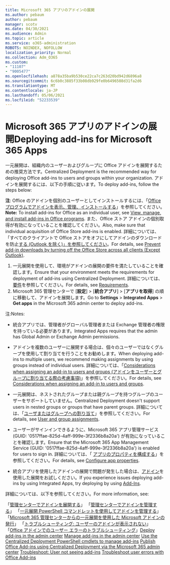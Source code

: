 ```yaml
---
title: Microsoft 365 アプリのアドインの展開
ms.author: pebaum
author: pebaum
manager: scotv
ms.date: 04/30/2021
ms.audience: Admin
ms.topic: article
ms.service: o365-administration
ROBOTS: NOINDEX, NOFOLLOW
localization_priority: Normal
ms.collection: Adm_O365
ms.custom:
- "11107"
- "9005477"
ms.openlocfilehash: a878a35ba9b530ce22ca7c263d20bd942d6896a8
ms.sourcegitcommit: 6c6b0c3885f33b08db929fe0b6496508d31fa2d6
ms.translationtype: MT
ms.contentlocale: ja-JP
ms.lasthandoff: 05/06/2021
ms.locfileid: "52233539"
---
```

# <a name="deploying-add-ins-for-microsoft-365-apps"></a><span data-ttu-id="8a02a-102">Microsoft 365 アプリのアドインの展開</span><span class="sxs-lookup"><span data-stu-id="8a02a-102">Deploying add-ins for Microsoft 365 Apps</span></span>

<span data-ttu-id="8a02a-103">一元展開は、組織内のユーザーおよびグループに Office アドインを展開するための推奨方法です。</span><span class="sxs-lookup"><span data-stu-id="8a02a-103">Centralized Deployment is the recommended way for deploying Office add-ins to users and groups within your organization.</span></span> <span data-ttu-id="8a02a-104">アドインを展開するには、以下の手順に従います。</span><span class="sxs-lookup"><span data-stu-id="8a02a-104">To deploy add-ins, follow the steps below:</span></span>

<span data-ttu-id="8a02a-105">**注**: Office のアドインを個別のユーザーとしてインストールするには、「[Office プログラムでアドインを表示、管理、インストールする](https://support.microsoft.com/topic/view-manage-and-install-add-ins-in-office-programs-16278816-1948-4028-91e5-76dca5380f8d)」を参照してください。</span><span class="sxs-lookup"><span data-stu-id="8a02a-105">**Note:** To install add-ins for Office as an individual user, see [View, manage, and install add-ins in Office programs](https://support.microsoft.com/topic/view-manage-and-install-add-ins-in-office-programs-16278816-1948-4028-91e5-76dca5380f8d).</span></span> <span data-ttu-id="8a02a-106">また、Office ストア アドインの個別取得が有効になっていることを確認してください。</span><span class="sxs-lookup"><span data-stu-id="8a02a-106">Also, make sure that individual acquisition of Office Store add-ins is enabled.</span></span> <span data-ttu-id="8a02a-107">詳細については、「すべてのクライアントで Office ストアをオフにしてアドインのダウンロードを防止[する (Outlook を除く)」を参照してください](https://docs.microsoft.com/microsoft-365/admin/manage/manage-addins-in-the-admin-center?view=o365-worldwide#prevent-add-in-downloads-by-turning-off-the-office-store-across-all-clients-except-outlook)。</span><span class="sxs-lookup"><span data-stu-id="8a02a-107">For details, see [Prevent add-in downloads by turning off the Office Store across all clients (Except Outlook)](https://docs.microsoft.com/microsoft-365/admin/manage/manage-addins-in-the-admin-center?view=o365-worldwide#prevent-add-in-downloads-by-turning-off-the-office-store-across-all-clients-except-outlook).</span></span>

1. <span data-ttu-id="8a02a-108">一元展開を使用して、環境がアドインの展開の要件を満たしていることを確認します。</span><span class="sxs-lookup"><span data-stu-id="8a02a-108">Ensure that your environment meets the requirements for deployment of add-ins using Centralized Deployment.</span></span> <span data-ttu-id="8a02a-109">詳細については、[要件](https://docs.microsoft.com/microsoft-365/admin/manage/centralized-deployment-of-add-ins?#requirements)を参照してください。</span><span class="sxs-lookup"><span data-stu-id="8a02a-109">For details, see [Requirements](https://docs.microsoft.com/microsoft-365/admin/manage/centralized-deployment-of-add-ins?#requirements).</span></span>
2. <span data-ttu-id="8a02a-110">Microsoft 365 管理センターで [**設定**]  >  [**統合アプリ**]  >  [**アプリを取得**] の順に移動して、アドインを展開します。</span><span class="sxs-lookup"><span data-stu-id="8a02a-110">Go to **Settings** > **Integrated Apps** > **Get apps** in the Microsoft 365 admin center to deploy add-ins.</span></span> 

<span data-ttu-id="8a02a-111">注:</span><span class="sxs-lookup"><span data-stu-id="8a02a-111">Notes:</span></span> 

- <span data-ttu-id="8a02a-112">統合アプリでは、管理者がグローバル管理者または Exchange 管理者の権限を持っている必要があります。</span><span class="sxs-lookup"><span data-stu-id="8a02a-112">Integrated Apps requires that the admin has Global Admin or Exchange Admin permissions.</span></span>

- <span data-ttu-id="8a02a-113">アドインを複数のユーザーに展開する場合は、個々のユーザーではなくグループを使用して割り当てを行うことをお勧めします。</span><span class="sxs-lookup"><span data-stu-id="8a02a-113">When deploying add-ins to multiple users, we recommend making assignments by using groups instead of individual users.</span></span> <span data-ttu-id="8a02a-114">詳細については、「[Considerations when assigning an add-in to users and groups (アドインをユーザーとグループに割り当てる際の考慮事項)](https://docs.microsoft.com/microsoft-365/admin/manage/manage-deployment-of-add-ins?view=o365-worldwide#considerations-when-assigning-an-add-in-to-users-and-groups)」を参照してください。</span><span class="sxs-lookup"><span data-stu-id="8a02a-114">For details, see [Considerations when assigning an add-in to users and groups](https://docs.microsoft.com/microsoft-365/admin/manage/manage-deployment-of-add-ins?view=o365-worldwide#considerations-when-assigning-an-add-in-to-users-and-groups).</span></span>

- <span data-ttu-id="8a02a-115">一元展開は、ネストされたグループまたは親グループを持つグループのユーザーをサポートしていません。</span><span class="sxs-lookup"><span data-stu-id="8a02a-115">Centralized Deployment doesn't support users in nested groups or groups that have parent groups.</span></span> <span data-ttu-id="8a02a-116">詳細については、「[ユーザまたはグループへの割り当て](https://docs.microsoft.com/microsoft-365/admin/manage/centralized-deployment-of-add-ins?view=o365-worldwide#user-and-group-assignments)」を参照してください。</span><span class="sxs-lookup"><span data-stu-id="8a02a-116">For details, see [User and group assignments](https://docs.microsoft.com/microsoft-365/admin/manage/centralized-deployment-of-add-ins?view=o365-worldwide#user-and-group-assignments).</span></span>

- <span data-ttu-id="8a02a-117">ユーザーがサインインできるように、Microsoft 365 アプリ管理サービス (GUID: '0517ffae-825d-4aff-999e-3f2336b8a20a') が有効になっていることを確認します。</span><span class="sxs-lookup"><span data-stu-id="8a02a-117">Ensure that the Microsoft 365 App Management Service (GUID: '0517ffae-825d-4aff-999e-3f2336b8a20a') is enabled for users to sign in.</span></span> <span data-ttu-id="8a02a-118">詳細については、「 [アプリのプロパティを構成する](https://docs.microsoft.com/azure/active-directory/manage-apps/add-application-portal-configure#configure-app-properties)」を参照してください。</span><span class="sxs-lookup"><span data-stu-id="8a02a-118">For details, see [Configure app properties](https://docs.microsoft.com/azure/active-directory/manage-apps/add-application-portal-configure#configure-app-properties).</span></span>

- <span data-ttu-id="8a02a-119">統合アプリを使用したアドインの展開で問題が発生した場合は、[アドイン](https://admin.microsoft.com/AdminPortal/Home?#/Settings/AddIns)を使用した展開をお試しください。</span><span class="sxs-lookup"><span data-stu-id="8a02a-119">If you experience issues deploying add-ins by using Integrated Apps, try deploying by using [Add-Ins](https://admin.microsoft.com/AdminPortal/Home?#/Settings/AddIns).</span></span>

<span data-ttu-id="8a02a-120">詳細については、以下を参照してください。</span><span class="sxs-lookup"><span data-stu-id="8a02a-120">For more information, see:</span></span>

<span data-ttu-id="8a02a-121">「[管理センターでアドインを展開する](https://docs.microsoft.com/microsoft-365/admin/manage/manage-deployment-of-add-ins)」
「[管理センターでアドインを管理する](https://docs.microsoft.com/microsoft-365/admin/manage/manage-addins-in-the-admin-center)」
「[一元展開 PowerShell コマンドレットを使用してアドインを管理する](https://docs.microsoft.com/microsoft-365/enterprise/use-the-centralized-deployment-powershell-cmdlets-to-manage-add-ins)」
「[Microsoft 365 管理センターからの一元展開を使用した Microsoft アドインの発行](https://docs.microsoft.com/office/dev/add-ins/publish/centralized-deployment#publish-an-office-add-in-via-centralized-deployment)」
「[トラブルシューティング: ユーザーのアドインが表示されない](https://docs.microsoft.com/office365/troubleshoot/access-management/user-not-seeing-add-ins)」
「[Office アドインでのユーザー エラーのトラブルシューティング](https://docs.microsoft.com/office/dev/add-ins/testing/testing-and-troubleshooting)」</span><span class="sxs-lookup"><span data-stu-id="8a02a-121">[Deploy add-ins in the admin center](https://docs.microsoft.com/microsoft-365/admin/manage/manage-deployment-of-add-ins)
[Manage add-ins in the admin center](https://docs.microsoft.com/microsoft-365/admin/manage/manage-addins-in-the-admin-center)
[Use the Centralized Deployment PowerShell cmdlets to manage add-ins](https://docs.microsoft.com/microsoft-365/enterprise/use-the-centralized-deployment-powershell-cmdlets-to-manage-add-ins)
[Publish Office Add-ins using Centralized Deployment via the Microsoft 365 admin center](https://docs.microsoft.com/office/dev/add-ins/publish/centralized-deployment#publish-an-office-add-in-via-centralized-deployment)
[Troubleshoot: User not seeing add-ins](https://docs.microsoft.com/office365/troubleshoot/access-management/user-not-seeing-add-ins)
[Troubleshoot user errors with Office Add-ins](https://docs.microsoft.com/office/dev/add-ins/testing/testing-and-troubleshooting)</span></span>